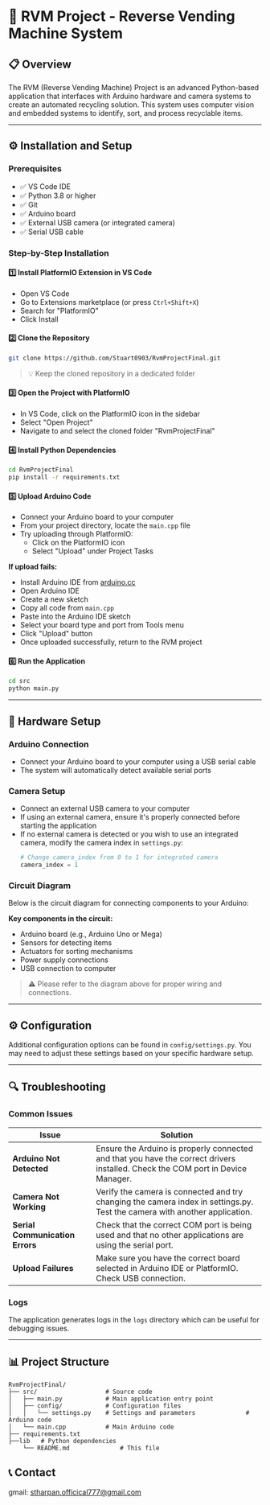 # 🤖 RVM Project - Reverse Vending Machine System

## 📋 Overview
The RVM (Reverse Vending Machine) Project is an advanced Python-based application that interfaces with Arduino hardware and camera systems to create an automated recycling solution. This system uses computer vision and embedded systems to identify, sort, and process recyclable items.

---

## ⚙️ Installation and Setup

### Prerequisites
- ✅ VS Code IDE
- ✅ Python 3.8 or higher
- ✅ Git
- ✅ Arduino board
- ✅ External USB camera (or integrated camera)
- ✅ Serial USB cable

### Step-by-Step Installation

#### 1️⃣ Install PlatformIO Extension in VS Code
- Open VS Code
- Go to Extensions marketplace (or press `Ctrl+Shift+X`)
- Search for "PlatformIO"
- Click Install

#### 2️⃣ Clone the Repository
```bash
git clone https://github.com/Stuart0903/RvmProjectFinal.git
```
> 💡 Keep the cloned repository in a dedicated folder

#### 3️⃣ Open the Project with PlatformIO
- In VS Code, click on the PlatformIO icon in the sidebar
- Select "Open Project"
- Navigate to and select the cloned folder "RvmProjectFinal"

#### 4️⃣ Install Python Dependencies
```bash
cd RvmProjectFinal
pip install -r requirements.txt
```

#### 5️⃣ Upload Arduino Code
- Connect your Arduino board to your computer
- From your project directory, locate the `main.cpp` file
- Try uploading through PlatformIO:
  - Click on the PlatformIO icon
  - Select "Upload" under Project Tasks

**If upload fails:**
- Install Arduino IDE from [arduino.cc](https://www.arduino.cc/en/software)
- Open Arduino IDE
- Create a new sketch
- Copy all code from `main.cpp`
- Paste into the Arduino IDE sketch
- Select your board type and port from Tools menu
- Click "Upload" button
- Once uploaded successfully, return to the RVM project

#### 6️⃣ Run the Application
```bash
cd src
python main.py
```

---

## 🔌 Hardware Setup

### Arduino Connection
- Connect your Arduino board to your computer using a USB serial cable
- The system will automatically detect available serial ports

### Camera Setup
- Connect an external USB camera to your computer
- If using an external camera, ensure it's properly connected before starting the application
- If no external camera is detected or you wish to use an integrated camera, modify the camera index in `settings.py`:
  ```python
  # Change camera_index from 0 to 1 for integrated camera
  camera_index = 1
  ```

### Circuit Diagram
Below is the circuit diagram for connecting components to your Arduino:






**Key components in the circuit:**
- Arduino board (e.g., Arduino Uno or Mega)
- Sensors for detecting items
- Actuators for sorting mechanisms
- Power supply connections
- USB connection to computer

> ⚠️ Please refer to the diagram above for proper wiring and connections.

---

## ⚙️ Configuration
Additional configuration options can be found in `config/settings.py`. You may need to adjust these settings based on your specific hardware setup.

---

## 🔍 Troubleshooting

### Common Issues

| Issue | Solution |
|-------|----------|
| **Arduino Not Detected** | Ensure the Arduino is properly connected and that you have the correct drivers installed. Check the COM port in Device Manager. |
| **Camera Not Working** | Verify the camera is connected and try changing the camera index in settings.py. Test the camera with another application. |
| **Serial Communication Errors** | Check that the correct COM port is being used and that no other applications are using the serial port. |
| **Upload Failures** | Make sure you have the correct board selected in Arduino IDE or PlatformIO. Check USB connection. |

### Logs
The application generates logs in the `logs` directory which can be useful for debugging issues.

---

## 📊 Project Structure

```
RvmProjectFinal/
├── src/                   # Source code
│   ├── main.py            # Main application entry point
│   ├── config/            # Configuration files
│   │   └── settings.py    # Settings and parameters              # Arduino code
│   └── main.cpp           # Main Arduino code
├── requirements.txt    
├──lib   # Python dependencies
    └── README.md              # This file
```


## 📞 Contact
gmail: stharpan.officical777@gmail.com

